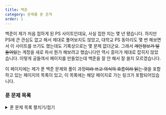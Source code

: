 ```yaml
---
title: 백준
category: 문제를 푼 흔적
order: 1
---
```


백준이 제가 처음 접하게 된 PS 사이트인데요, 사실 접한 지는 몇 년 됐습니다. 하지만 PS에 큰 관심도 없고 해서 제대로 풀어보지도 않았고, 대학교 PS 동아리도 몇 번 해보면서 이 사이트를 쓰기도 했는데도 기록상으로는 몇 문제 없더군요. 그래서 ~~개인정보가 덜 들어있는~~ 계정을 새로 파서 뭔가 해보려고 했습니다만 역시 흥미가 제대로 잡히지 않았습니다. 이렇게 공들여서 페이지를 만들었는데 백준을 잘 안 해서 잘 쓸지 모르겠습니다.

이 페이지에는 제가 푼 백준 문제와 풀이 과정~~이라 쓰고 의식의 흐름이라 읽는 것~~을 포함하고 있는 페이지의 목록이 있고, 이 목록에는 해당 페이지로 가는 링크가 포함되어있습니다.

### 푼 문제 목록

<details>
    <summary>푼 문제 목록 펼치기/접기</summary>
    * 헤더를 클릭하면 항목 별 정렬이 가능합니다.
    <table id="problems">
        <thead>
            <tr>
                <th onclick="sortTable(0)" class="num_col">번호</th>
                <th onclick="sortTable(1)">이름</th>
                <th onclick="sortTable(2)">언어</th>
                <th onclick="sortTable(3)">난이도</th>
                <th onclick="sortTable(4)">날짜</th>
            </tr>
        </thead>
        <tbody>
            {% assign items = site.docs | where: 'category', "백준" %}
            {% for item in items %}
                <tr>
                    <td>{{ item.solve_num }}</td>
                    <td><a href="{{ item.url | relative_url }}">{{ item.solve_name }}</a></td>
                    <td>{{ item.solve_lang.name }}</td>
                    {% assign rank = item.solve_diff | minus: 1 | divided_by: 5 %}
                    {% case rank %}
                        {% when 0 %}
                            {% assign diff = item.solve_diff %}
                            <td class="diff_ruby"><div style="display: none;">{{ item.solve_diff | plus: 10 }}</div>&#{{ diff | plus: 9311 }}; Ruby
                        {% when 1 %}
                            {% assign diff = item.solve_diff | minus: 5 %}
                            <td class="diff_diamond"><div style="display: none;">{{ item.solve_diff | plus: 10 }}</div>&#{{ diff | plus: 9311 }}; Diamond
                        {% when 2 %}
                            {% assign diff = item.solve_diff | minus: 10 %}
                            <td class="diff_platinum"><div style="display: none;">{{ item.solve_diff | plus: 10 }}</div>&#{{ diff | plus: 9311 }}; Platinum
                        {% when 3 %}
                            {% assign diff = item.solve_diff | minus: 15 %}
                            <td class="diff_gold"><div style="display: none;">{{ item.solve_diff | plus: 10 }}</div>&#{{ diff | plus: 9311 }}; Gold
                        {% when 4 %}
                            {% assign diff = item.solve_diff | minus: 20 %}
                            <td class="diff_silver"><div style="display: none;">{{ item.solve_diff | plus: 10 }}</div>&#{{ diff | plus: 9311 }}; Silver
                        {% when 5 %}
                            {% assign diff = item.solve_diff | minus: 25 %}
                            <td class="diff_bronze"><div style="display: none;">{{ item.solve_diff | plus: 10 }}</div>&#{{ diff | plus: 9311 }}; Bronze
                        {% else %}
                            <td class="diff_unrated"><div style="display: none;">{{ item.solve_diff | plus: 10 }}</div>&#65311; Unrated
                    {% endcase %}
                    {% case diff %}
                    {% when 1 %}
                        I
                    {% when 2 %}
                        II
                    {% when 3 %}
                        III
                    {% when 4 %}
                        IV
                    {% when 5 %}
                        V
                    {% endcase %}
                    </td>
                    <td>{{ item.solve_date | date: "%Y-%m-%d %H:%M:%S" }}</td>
                </tr>
            {% endfor %}
        </tbody>
    </table>

</details>

<script src="{{ site.baseurl }}/scripts/sort.js">
